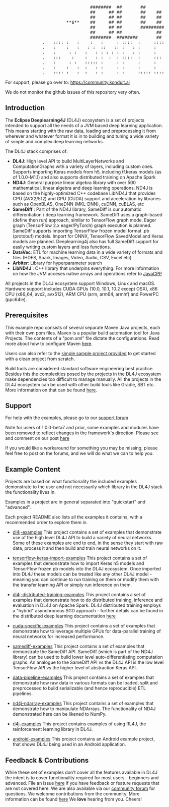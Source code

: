 <pre>
                                ########  ##       ##              ##
                                ##     ## ##       ##    ##        ##
                                ##     ## ##       ##    ##        ##
                       **$**    ##     ## ##       ##    ##        ##    **$**
                                ##     ## ##       ######### ##    ##
                                ##     ## ##             ##  ##    ##
                                ########  ########       ##   ######
              .   :::: :   :    :   :     : ::::  :     ::::    :::::  :::: ::::  :::::   .
              .   :    :   :   : :  ::   :: :   : :     :       :   :  :    :   : :   :   .
              .   :     : :   :   : : : : : :   : :     :       :   :  :    :   : :   :   .
              .   :::    :    :   : :  :  : ::::  :     :::     :::::  :::  ::::  :   :   .
              .   :     : :   ::::: :     : :     :     :       :  :   :    :     :   :   .
              .   :    :   :  :   : :     : :     :     :       :   :  :    :     :   :   .
              .   :::: :   :  :   : :     : :     ::::: ::::    :    : :::: :     :::::   .
</pre>

For support, please go over to:
https://community.konduit.ai

We do not monitor the github issues of this repository very often.

## Introduction
The **Eclipse Deeplearning4J** (DL4J) ecosystem is a set of projects intended to support all the needs of a JVM based deep learning application. This means starting with the raw data, loading and preprocessing it from wherever and whatever format it is in to building and tuning a wide variety of simple and complex deep learning networks.

The DL4J stack comprises of:
- **DL4J**: High level API to build MultiLayerNetworks and ComputationGraphs with a variety of layers, including custom ones. Supports importing Keras models from h5, including tf.keras models (as of 1.0.0-M1.1) and also supports distributed training on Apache Spark
- **ND4J**: General purpose linear algebra library with over 500 mathematical, linear algebra and deep learning operations. ND4J is based on the highly-optimized C++ codebase LibND4J that provides CPU (AVX2/512) and GPU (CUDA) support and acceleration by libraries such as OpenBLAS, OneDNN (MKL-DNN), cuDNN, cuBLAS, etc
- **SameDiff** : Part of the ND4J library, SameDiff is our automatic differentiation / deep learning framework. SameDiff uses a graph-based (define then run) approach, similar to TensorFlow graph mode. Eager graph (TensorFlow 2.x eager/PyTorch) graph execution is planned. SameDiff supports importing TensorFlow frozen model format .pb (protobuf) models. Import for ONNX, TensorFlow SavedModel and Keras models are planned. Deeplearning4j also has full SameDiff support for easily writing custom layers and loss functions.
- **DataVec**: ETL for machine learning data in a wide variety of formats and files (HDFS, Spark, Images, Video, Audio, CSV, Excel etc)
- **Arbiter**: Library for hyperparameter search
- **LibND4J** : C++ library that underpins everything. For more information on how the JVM acceses native arrays and operations refer to [JavaCPP](https://github.com/bytedeco/javacpp)

All projects in the DL4J ecosystem support Windows, Linux and macOS. Hardware support includes CUDA GPUs (10.0, 10.1, 10.2 except OSX), x86 CPU (x86_64, avx2, avx512), ARM CPU (arm, arm64, armhf) and PowerPC (ppc64le).

## Prerequisites
This example repo consists of several separate Maven Java projects, each with their own pom files. Maven is a popular build automation tool for Java Projects. The contents of a "pom.xml" file dictate the configurations. Read more about how to configure Maven [here](https://deeplearning4j.konduit.ai/config/maven).

Users can also refer to the [simple sample project provided](./mvn-project-template/pom.xml) to get started with a clean project from scratch.

Build tools are considered standard software engineering best practice. Besides this the complexities posed by the projects in the DL4J ecosystem make dependencies too difficult to manage manually. All the projects in the DL4J ecosystem can be used with other build tools like Gradle, SBT etc. More information on that can be found [here](https://deeplearning4j.konduit.ai/config/buildtools).

## Support

For help with the examples, please go to our [support forum](https://community.konduit.ai/)

Note for users of 1.0.0-beta7 and prior, some examples and modules have been removed to reflect
changes in the framework's direction. Please see and comment on our post [here](https://community.konduit.ai/t/upcoming-removal-of-modules-and-roadmap-changes/1240)

If you would like a workaround for something you may be missing,
please feel free to post on the forums, and we will do what we can to help you.


## Example Content
Projects are based on what functionality the included examples demonstrate to the user and not necessarily which library in the DL4J stack the functionality lives in.

Examples in a project are in general separated into "quickstart" and "advanced".

Each project README also lists all the examples it contains, with a recommended order to explore them in.

- [dl4j-examples](dl4j-examples/README.md)
This project contains a set of examples that demonstrate use of the high level DL4J API to build a variety of neural networks.
Some of  these examples are end to end, in the sense they start with raw data, process it and then build and train neural networks on it.

- [tensorflow-keras-import-examples](tensorflow-keras-import-examples/README.md)
This project contains a set of examples that demonstrate how to import Keras h5 models and TensorFlow frozen pb models into the DL4J ecosystem. Once imported into DL4J these models can be treated like any other DL4J model - meaning you can continue to run training on them or modify them with the transfer learning API or simply run inference on them.

- [dl4j-distributed-training-examples](dl4j-distributed-training-examples/README.md)
This project contains a set of examples that demonstrate how to do distributed training, inference and evaluation in DL4J on Apache Spark. DL4J distributed training employs a "hybrid" asynchronous SGD approach - further details can be found in the distributed deep learning documentation [here](https://deeplearning4j.konduit.ai/distributed-deep-learning/intro)

- [cuda-specific-examples](cuda-specific-examples/README.md)
This project contains a set of examples that demonstrate how to leverage multiple GPUs for data-parallel training of neural networks for increased performance.

- [samediff-examples](samediff-examples/README.md)
This project contains a set of examples that demonstrate the SameDiff API. SameDiff (which is part of the ND4J library) can be used to build lower level auto-differentiating computation graphs. An analogue to the SameDiff API vs the DL4J API is the low level TensorFlow API vs the higher level of abstraction Keras API.

- [data-pipeline-examples](data-pipeline-examples/README.md)
This project contains a set of examples that demonstrate how raw data in various formats can be loaded, split and preprocessed to build serializable (and hence reproducible) ETL pipelines.

- [nd4j-ndarray-examples](nd4j-ndarray-examples/README.md)
This project contains a set of examples that demonstrate how to manipulate NDArrays. The functionality of ND4J demonstrated here can be likened to NumPy.

- [rl4j-examples](rl4j-examples/README.md)
This project contains examples of using RL4J, the reinforcement learning library in DL4J.

- [android-examples](android-examples/README.md)
This project contains an Android example project, that shows DL4J being used in an Android application.

## Feedback & Contributions
While these set of examples don't cover all the features available in DL4J the intent is to cover functionality required for most users - beginners and advanced.  File an issue [here](https://github.com/eclipse/deeplearning4j-examples/issues) if you have feedback or feature requests that are not covered here. We are also available via our [community forum](https://community.konduit.ai/) for questions.
We welcome contributions from the community. More information can be found [here](CONTRIBUTORS.md)
We **love** hearing from you. Cheers!
